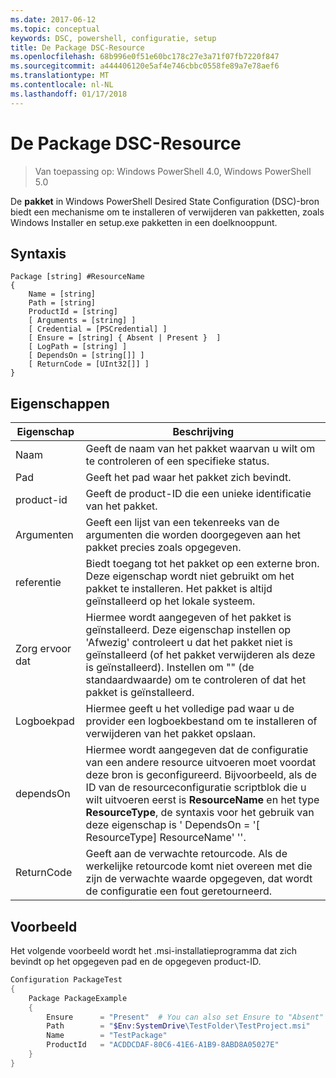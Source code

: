 ```yaml
---
ms.date: 2017-06-12
ms.topic: conceptual
keywords: DSC, powershell, configuratie, setup
title: De Package DSC-Resource
ms.openlocfilehash: 68b996e0f51e60bc178c27e3a71f07fb7220f847
ms.sourcegitcommit: a444406120e5af4e746cbbc0558fe89a7e78aef6
ms.translationtype: MT
ms.contentlocale: nl-NL
ms.lasthandoff: 01/17/2018
---
```

# <a name="dsc-package-resource"></a>De Package DSC-Resource

> Van toepassing op: Windows PowerShell 4.0, Windows PowerShell 5.0

De **pakket** in Windows PowerShell Desired State Configuration (DSC)-bron biedt een mechanisme om te installeren of verwijderen van pakketten, zoals Windows Installer en setup.exe pakketten in een doelknooppunt.

## <a name="syntax"></a>Syntaxis

```
Package [string] #ResourceName
{
    Name = [string]
    Path = [string]
    ProductId = [string]
    [ Arguments = [string] ]
    [ Credential = [PSCredential] ]
    [ Ensure = [string] { Absent | Present }  ]
    [ LogPath = [string] ]
    [ DependsOn = [string[]] ]
    [ ReturnCode = [UInt32[]] ]
}
```

## <a name="properties"></a>Eigenschappen
|  Eigenschap  |  Beschrijving   | 
|---|---| 
| Naam| Geeft de naam van het pakket waarvan u wilt om te controleren of een specifieke status.| 
| Pad| Geeft het pad waar het pakket zich bevindt.| 
| product-id| Geeft de product-ID die een unieke identificatie van het pakket.| 
| Argumenten| Geeft een lijst van een tekenreeks van de argumenten die worden doorgegeven aan het pakket precies zoals opgegeven.| 
| referentie| Biedt toegang tot het pakket op een externe bron. Deze eigenschap wordt niet gebruikt om het pakket te installeren. Het pakket is altijd geïnstalleerd op het lokale systeem.| 
| Zorg ervoor dat| Hiermee wordt aangegeven of het pakket is geïnstalleerd. Deze eigenschap instellen op 'Afwezig' controleert u dat het pakket niet is geïnstalleerd (of het pakket verwijderen als deze is geïnstalleerd). Instellen om "" (de standaardwaarde) om te controleren of dat het pakket is geïnstalleerd.| 
| Logboekpad| Hiermee geeft u het volledige pad waar u de provider een logboekbestand om te installeren of verwijderen van het pakket opslaan.| 
| dependsOn | Hiermee wordt aangegeven dat de configuratie van een andere resource uitvoeren moet voordat deze bron is geconfigureerd. Bijvoorbeeld, als de ID van de resourceconfiguratie scriptblok die u wilt uitvoeren eerst is **ResourceName** en het type **ResourceType**, de syntaxis voor het gebruik van deze eigenschap is ' DependsOn = '[ ResourceType] ResourceName' ''.| 
| ReturnCode| Geeft aan de verwachte retourcode. Als de werkelijke retourcode komt niet overeen met die zijn de verwachte waarde opgegeven, dat wordt de configuratie een fout geretourneerd.| 

## <a name="example"></a>Voorbeeld

Het volgende voorbeeld wordt het .msi-installatieprogramma dat zich bevindt op het opgegeven pad en de opgegeven product-ID.

```powershell
Configuration PackageTest
{
    Package PackageExample
    {
        Ensure      = "Present"  # You can also set Ensure to "Absent"
        Path        = "$Env:SystemDrive\TestFolder\TestProject.msi"
        Name        = "TestPackage"
        ProductId   = "ACDDCDAF-80C6-41E6-A1B9-8ABD8A05027E"
    } 
}
```

